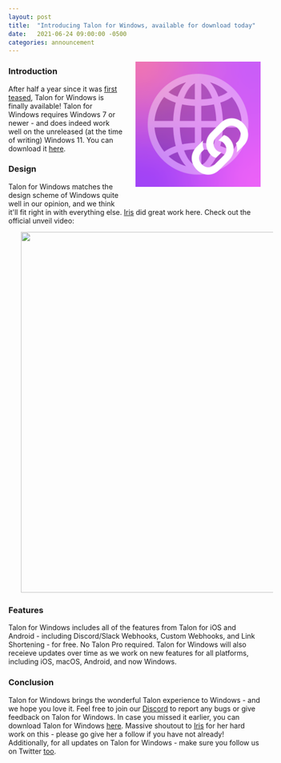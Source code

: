 ```yaml
---
layout: post
title:  "Introducing Talon for Windows, available for download today"
date:   2021-06-24 09:00:00 -0500
categories: announcement
---
```


<img align="right" width="250" height="250" style="padding-left: 25px; padding-bottom: 25px;" src="/assets/images/TalonIcon.png">

### Introduction

After half a year since it was [first teased](https://twitter.com/peroxaan/status/1339993942469832705?s=21), Talon for Windows is finally available! Talon for Windows requires Windows 7 or newer - and does indeed work well on the unreleased (at the time of writing) Windows 11. You can download it [here](https://downloads.peroxaan.com/TalonWin/TalonSetup.exe).

### Design

Talon for Windows matches the design scheme of Windows quite well in our opinion, and we think it'll fit right in with everything else. [Iris](https://twitter.com/TheLBall) did great work here. Check out the official unveil video:

<img align="left" width="1280" height="720" style="padding-left: 25px; padding-bottom: 25px;" src="/assets/videos/TalonForWindows.mp4">

### Features

Talon for Windows includes all of the features from Talon for iOS and Android - including Discord/Slack Webhooks, Custom Webhooks, and Link Shortening - for free. No Talon Pro required. Talon for Windows will also receieve updates over time as we work on new features for all platforms, including iOS, macOS, Android, and now Windows.

### Conclusion

Talon for Windows brings the wonderful Talon experience to Windows - and we hope you love it. Feel free to join our [Discord](https://discord.gg/MWPqmZG) to report any bugs or give feedback on Talon for Windows. In case you missed it earlier, you can download Talon for Windows [here](https://downloads.peroxaan.com/TalonWin/TalonSetup.exe). Massive shoutout to [Iris](https://twitter.com/thelball) for her hard work on this - please go give her a follow if you have not already! Additionally, for all updates on Talon for Windows - make sure you follow us on Twitter [too](https://twitter.com/peroxaan).
